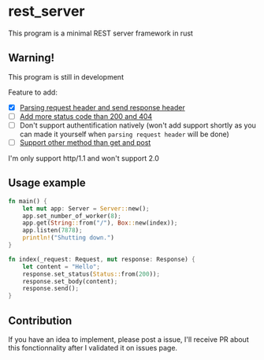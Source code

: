 # rest_server

This program is a minimal REST server framework in rust

## Warning!

This program is still in development

Feature to add:

- [X] [Parsing request header and send response header](https://github.com/quentinlegot/rest_server/issues/1)
- [ ] [Add more status code than 200 and 404](https://github.com/quentinlegot/rest_server/issues/2)
- [ ] Don't support authentification natively (won't add support shortly as you can made it yourself when `parsing request header` will be done)
- [ ] [Support other method than get and post](https://github.com/quentinlegot/rest_server/issues/3)

I'm only support http/1.1 and won't support 2.0

## Usage example

```rust
fn main() {
    let mut app: Server = Server::new();
    app.set_number_of_worker(8);
    app.get(String::from("/"), Box::new(index));
    app.listen(7878);
    println!("Shutting down.")
}

fn index(_request: Request, mut response: Response) {
    let content = "Hello";
    response.set_status(Status::from(200));
    response.set_body(content);
    response.send();
}
```

## Contribution

If you have an idea to implement, please post a issue, I'll receive PR about this fonctionnality after I validated it on issues page.
